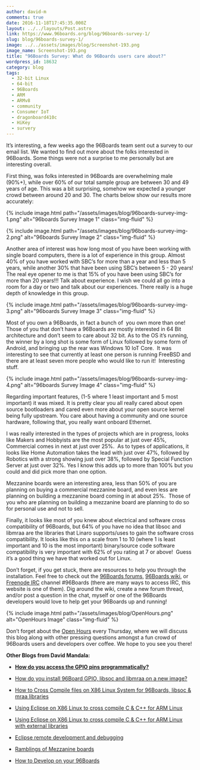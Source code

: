 ```yaml
---
author: david-m
comments: true
date: 2016-11-18T17:45:35.000Z
layout: ../../layouts/Post.astro
link: https://www.96boards.org/blog/96boards-survey-1/
slug: blog/96boards-survey-1/
image: ../../assets/images/blog/Screenshot-193.png
image_name: Screenshot-193.png
title: "96Boards Survey: What do 96Boards users care about?"
wordpress_id: 18632
category: blog
tags:
  - 32-bit Linux
  - 64-bit
  - 96Boards
  - ARM
  - ARMv8
  - community
  - Consumer IoT
  - dragonboard410c
  - HiKey
  - survery
---
```


It’s interesting, a few weeks ago the 96Boards team sent out a survey to our email list. We wanted to find out more about the folks interested in 96Boards. Some things were not a surprise to me personally but are interesting overall.

First thing, was folks interested in 96Boards are overwhelming male (90%+), while over 60% of our total sample group are between 30 and 49 years of age. This was a bit surprising, somehow we expected a younger crowd between around 20 and 30. The charts below show our results more accurately:

{% include image.html path="/assets/images/blog/96boards-survey-img-1.png" alt="96boards Survey Image 1" class="img-fluid" %}

{% include image.html path="/assets/images/blog/96boards-survey-img-2.png" alt="96boards Survey Image 2" class="img-fluid" %}

Another area of interest was how long most of you have been working with single board computers, there is a lot of experience in this group. Almost 40% of you have worked with SBC’s for more than a year and less than 5 years, while another 30% that have been using SBC’s between 5 - 20 years! The real eye opener to me is that 15% of you have been using SBC’s for more than 20 years!!! Talk about experience. I wish we could all go into a room for a day or two and talk about our experiences. There really is a huge depth of knowledge in this group.

{% include image.html path="/assets/images/blog/96boards-survey-img-3.png" alt="96boards Survey Image 3" class="img-fluid" %}

Most of you own a 96Boards, in fact a bunch of  you own more than one! Those of you that don’t have a 96Boards are mostly interested in 64 Bit architecture and don’t seem to care about 32 bit. As to the OS it’s running, the winner by a long shot is some form of Linux followed by some form of Android, and bringing up the rear was Windows 10 IoT Core.  It was interesting to see that currently at least one person is running FreeBSD and there are at least seven more people who would like to run it!  Interesting stuff.

{% include image.html path="/assets/images/blog/96boards-survey-img-4.png" alt="96boards Survey Image 4" class="img-fluid" %}

Regarding important features, (1-5 where 1 least important and 5 most important) it was mixed. It is pretty clear you all really cared about open source bootloaders and cared even more about your open source kernel being fully upstream. You care about having a community and one source hardware, following that, you really want onboard Ethernet.

I was really interested in the types of projects which are in progress, looks like Makers and Hobbyists are the most popular at just over 45%, Commercial comes in next at just over 25%.  As to types of applications, it looks like Home Automation takes the lead with just over 47%, followed by Robotics with a strong showing just over 38%, followed by Special Function Server at just over 32%. Yes I know this adds up to more than 100% but you could and did pick more than one option.

Mezzanine boards were an interesting area, less than 50% of you are planning on buying a commercial mezzanine board, and even less are planning on building a mezzanine board coming in at about 25%.  Those of you who are planning on building a mezzanine board are planning to do so for personal use and not to sell.

Finally, it looks like most of you knew about electrical and software cross compatibility of 96Boards, but 64% of you have no idea that libsoc and libmraa are the libraries that Linaro supports/uses to gain the software cross compatibility. It looks like this on a scale from 1 to 10 (where 1 is least important and 10 is the most important) binary/source code software compatibility is very important with 62% of you rating at 7 or above!  Guess it’s a good thing we have that worked out for Linux.

Don’t forget, if you get stuck, there are resources to help you through the installation. Feel free to check out the [96Boards forums](https://discuss.96boards.org/), [96Boards wiki](https://github.com/96boards/documentation/), or [Freenode IRC](http://webchat.freenode.net/?channels=%2396boards) channel #96Boards (there are many ways to access IRC, this website is one of them). Dig around the wiki, create a new forum thread, and/or post a question in the chat, myself or one of the 96Boards developers would love to help get your 96Boards up and running!

{% include image.html path="/assets/images/blog/OpenHours.png" alt="OpenHours Image" class="img-fluid" %}

Don’t forget about the [Open Hours](/) every Thursday, where we will discuss this blog along with other pressing questions amongst a fun crowd of 96Boards users and developers over coffee. We hope to you see you there!

**Other Blogs from David Mandala:**

- **[How do you access the GPIO pins programmatically?](/blog/access-gpio-pins-programmatically/)**

- [How do you install 96Board GPIO, libsoc and libmraa on a new image?](/blog/install-96boardgpio-libsoc-libmraa-new-image/)

- [How to Cross Compile files on X86 Linux System for 96Boards, libsoc & mraa libraries](/blog/cross-compile-files-x86-linux-to-96boards/)

- [Using Eclipse on X86 Linux to cross compile C & C++ for ARM Linux](/blog/eclipse-x86-linux-cross-compile-arm-linux/)

- [Using Eclipse on X86 Linux to cross compile C & C++ for ARM Linux with external libraries](/blog/eclipse-x86-linux-cross-compile-arm-linux-external-libraries/)

- [Eclipse remote development and debugging](/blog/eclipse-remote-development-debugging/)

- [Ramblings of Mezzanine boards](/blog/ramblings-mezzanine-boards/)

- [How to Develop on your 96Boards](/blog/how-to-develop-on-your-96boards/)
